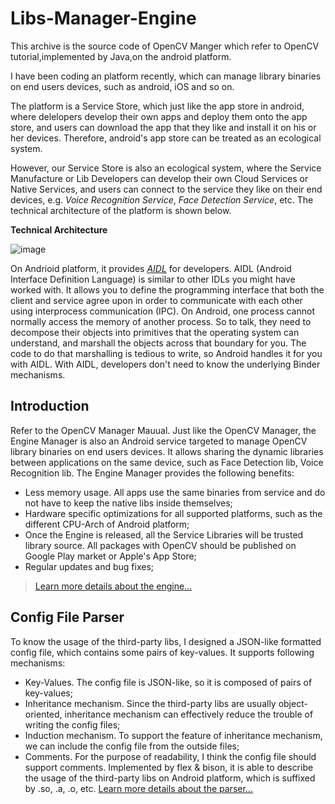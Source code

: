Libs-Manager-Engine
===
This archive is the source code of OpenCV Manger which refer to OpenCV tutorial,implemented by Java,on the android platform.

I have been coding an platform recently, which can manage library binaries on end users devices, such as android, iOS and so on.

The platform is a Service Store, which just like the app store in android, where delelopers develop their own apps and deploy them onto the app store, and users can download the app that they like and install it on his or her devices. Therefore, android's app store can be treated as an ecological system.

However, our Service Store is also an ecological system, where the Service Manufacture or Lib Developers can develop their own Cloud Services or Native Services, and users can connect to the service they like on their end devices, e.g. *Voice Recognition Service*, *Face Detection Service*, etc. The technical architecture of the platform is shown below.

**Technical Architecture**

![image](https://github.com/lijiansong/OpenCV-Manager-Engine/blob/master/screenshot/arch.png "Technical Architecture")

On Andrioid platform, it provides [*AIDL*](https://developer.android.com/guide/components/aidl.html) for developers. AIDL (Android Interface Definition Language) is similar to other IDLs you might have worked with. It allows you to define the programming interface that both the client and service agree upon in order to communicate with each other using interprocess communication (IPC). On Android, one process cannot normally access the memory of another process. So to talk, they need to decompose their objects into primitives that the operating system can understand, and marshall the objects across that boundary for you. The code to do that marshalling is tedious to write, so Android handles it for you with AIDL. With AIDL, developers don't need to know the underlying Binder mechanisms.

Introduction
---
Refer to the OpenCV Manager Mauual.
Just like the OpenCV Manager, the Engine Manager is also an Android service targeted to manage OpenCV library binaries on end users devices. It allows sharing the dynamic libraries between applications on the same device, such as Face Detection lib, Voice Recognition lib. The Engine Manager provides the following benefits:
- Less memory usage. All apps use the same binaries from service and do not have to keep the native libs inside themselves;
- Hardware specific optimizations for all supported platforms, such as the different CPU-Arch of Android platform;
- Once the Engine is released, all the Service Libraries will be trusted library source. All packages with OpenCV should be published on Google Play market or Apple's App Store;
- Regular updates and bug fixes;

> [Learn more details about the engine...](https://github.com/lijiansong/Libs-Manager-Engine/blob/master/engine/README.md)

Config File Parser
---
To know the usage of the third-party libs, I designed a JSON-like formatted config file, which contains some pairs of key-values. It supports following mechanisms:
- Key-Values. The config file is JSON-like, so it is composed of pairs of key-values;
- Inheritance mechanism. Since the third-party libs are usually object-oriented, inheritance mechanism can effectively reduce the trouble of writing the config files;
- Induction mechanism. To support the feature of inheritance mechanism, we can include the config file from the outside files;
- Comments. For the purpose of readability, I think the config file should support comments.
Implemented by flex & bison, it is able to describe the usage of the third-party libs on Android platform, which is suffixed by .so, .a, .o, etc.
[Learn more details about the parser...](https://github.com/lijiansong/ConfigFileParser)



